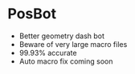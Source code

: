 # PosBot
- Better geometry dash bot
- Beware of very large macro files
- 99.93% accurate
- Auto macro fix coming soon
